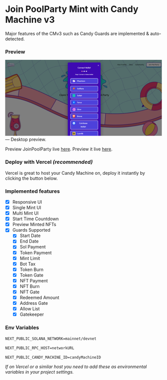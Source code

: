 # Join PoolParty Mint with Candy Machine v3

Major features of the CMv3 such as Candy Guards are implemented & auto-detected.

### Preview

![MINT PAGE](https://github.com/billiedox/splash-joinpoolparty/blob/main/src/assets/images/Splash-Join-PoolParty.png)
— Desktop preview.

Preview JoinPoolParty live [here](https://joinpoolparty.io/).
Preview it live [here](https://splash.joinpoolparty.io/).

### Deploy with Vercel *(recommended)*
Vercel is great to host your Candy Machine on, deploy it instantly by clicking the button below.

### Implemented features
- [x] Responsive UI
- [x] Single Mint UI
- [x] Multi Mint UI
- [x] Start Time Countdown
- [x] Preview Minted NFTs
- [x] Guards Supported
  - [x] Start Date
  - [x] End Date
  - [x] Sol Payment
  - [x] Token Payment
  - [x] Mint Limit
  - [x] Bot Tax
  - [x] Token Burn
  - [x] Token Gate
  - [x] NFT Payment
  - [x] NFT Burn
  - [x] NFT Gate
  - [x] Redeemed Amount
  - [x] Address Gate
  - [x] Allow List
  - [x] Gatekeeper

### Env Variables
```
NEXT_PUBLIC_SOLANA_NETWORK=mainnet/devnet
```
```
NEXT_PUBLIC_RPC_HOST=networkURL
```
```
NEXT_PUBLIC_CANDY_MACHINE_ID=candyMachineID
```
*If on Vercel or a similar host you need to add these as environmental variables in your project settings.*
